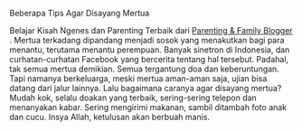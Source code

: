 Beberapa Tips Agar Disayang Mertua

Belajar Kisah Ngenes dan Parenting Terbaik dari  [Parenting & Family Blogger](https://ayunafamily.com/) . Mertua terkadang dipandang menjadi sosok yang menakutkan bagi para menantu, terutama menantu perempuan. Banyak sinetron di Indonesia, dan curhatan-curhatan Facebook yang bercerita tentang hal tersebut. Padahal, tak semua mertua demikian. Semua tergantung doa dan keberuntungan. Tapi namanya berkeluarga, meski mertua aman-aman saja, ujian bisa datang dari jalur lainnya. Lalu bagaimana caranya agar disayang mertua?
Mudah kok, selalu doakan yang terbaik, sering-sering telepon dan menanyakan kabar. Sering mengirimi makanan, sambil ditambah foto anak dan cucu. Insya Allah, ketulusan akan berbuah manis. 


